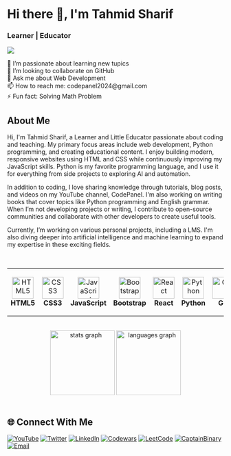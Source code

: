 # Hi there 👋, I'm Tahmid Sharif
### Learner | Educator
![](https://pbs.twimg.com/profile_banners/1818892229093773312/1749708997)

<p>
🌱 I’m passionate about learning new tupics<br>
👯 I’m looking to collaborate on GitHub <br>
💬 Ask me about Web Development <br>
📫 How to reach me: codepanel2024@gmail.com <br>
⚡ Fun fact: Solving Math Problem <br>
</p>

## About Me
Hi, I'm Tahmid Sharif, a Learner and Little Educator passionate about coding and teaching. My primary focus areas include web development, Python programming, and creating educational content. I enjoy building modern, responsive websites using HTML and CSS while continuously improving my JavaScript skills. Python is my favorite programming language, and I use it for everything from side projects to exploring AI and automation.

In addition to coding, I love sharing knowledge through tutorials, blog posts, and videos on my YouTube channel, CodePanel. I'm also working on writing books that cover topics like Python programming and English grammar. When I’m not developing projects or writing, I contribute to open-source communities and collaborate with other developers to create useful tools.

Currently, I’m working on various personal projects, including a LMS. I'm also diving deeper into artificial intelligence and machine learning to expand my expertise in these exciting fields.

<br>

<table align="center">
<tr>
<td align="center" width="90" height="110">
  <img src="https://skillicons.dev/icons?i=html" width="50" height="50" alt="HTML5" /><br>
  <b>HTML5</b>
</td>
<td align="center" width="90" height="110">
  <img src="https://skillicons.dev/icons?i=css" width="50" height="50" alt="CSS3" /><br>
  <b>CSS3</b>
</td>
<td align="center" width="100" height="110">
  <img src="https://skillicons.dev/icons?i=javascript" width="50" height="50" alt="JavaScript" /><br>
  <b>JavaScript</b>
</td>
<td align="center" width="100" height="110">
  <img src="https://skillicons.dev/icons?i=bootstrap" width="50" height="50" alt="Bootstrap" /><br>
  <b>Bootstrap</b>
</td>
<td align="center" width="90" height="110">
  <img src="https://skillicons.dev/icons?i=react" width="50" height="50" alt="React" /><br>
  <b>React</b>
</td>
<td align="center" width="90" height="110">
  <img src="https://skillicons.dev/icons?i=python" width="50" height="50" alt="Python" /><br>
  <b>Python</b>
</td>
<td align="center" width="90" height="110">
  <img src="https://skillicons.dev/icons?i=git" width="50" height="50" alt="Git" /><br>
  <b>Git</b>
</td>
<td align="center" width="90" height="110">
  <img src="https://skillicons.dev/icons?i=github" width="50" height="50" alt="GitHub" /><br>
  <b>GitHub</b>
</td>
<td align="center" width="100" height="110">
  <img src="https://skillicons.dev/icons?i=vscode" width="50" height="50" alt="VS Code" /><br>
  <b>VS Code</b>
</td>
</tr>
</table>

<br>

<div align="center">
  <img src="https://github-readme-stats.vercel.app/api?username=tahmidwafi&hide_title=false&hide_rank=false&show_icons=true&include_all_commits=true&count_private=true&disable_animations=false&theme=dracula&locale=en&hide_border=false" height="150" alt="stats graph"  />
  <img src="https://github-readme-stats.vercel.app/api/top-langs?username=tahmidwafi&locale=en&hide_title=false&layout=compact&card_width=320&langs_count=5&theme=dracula&hide_border=false" height="150" alt="languages graph"  />
</div>

<br>

## 🌐 Connect With Me

[![YouTube](https://img.shields.io/badge/YouTube-FF0000?style=for-the-badge&logo=youtube&logoColor=white)](https://www.youtube.com/@codepanelBD)
[![Twitter](https://img.shields.io/badge/Twitter-1DA1F2?style=for-the-badge&logo=twitter&logoColor=white)](https://x.com/tahmidwafi)
[![LinkedIn](https://img.shields.io/badge/LinkedIn-0A66C2?style=for-the-badge&logo=linkedin&logoColor=white)](https://www.linkedin.com/in/tahmidsharif)
[![Codewars](https://img.shields.io/badge/Codewars-B1361E?style=for-the-badge&logo=codewars&logoColor=white)](https://www.codewars.com/users/tahmidwafi)
[![LeetCode](https://img.shields.io/badge/LeetCode-FFA116?style=for-the-badge&logo=leetcode&logoColor=black)](https://leetcode.com/u/tahmidwafi/)
[![CaptainBinary](https://img.shields.io/badge/CaptainBinary-4CAF50?style=for-the-badge&logo=google-chrome&logoColor=white)](https://captainbinary.com/performance)
[![Email](https://img.shields.io/badge/Email-EA4335?style=for-the-badge&logo=gmail&logoColor=white)](mailto:codepanel2024@gmail.com)

